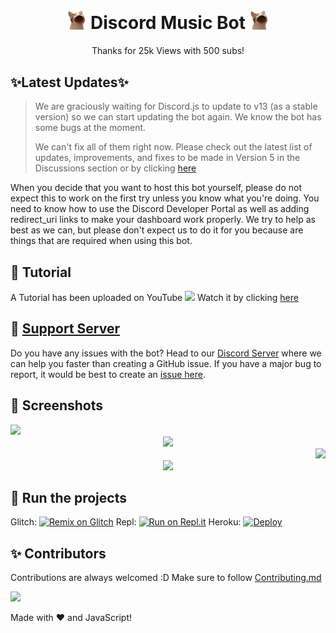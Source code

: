 <h1 align="center"><img src="./assets/logo.gif" width="30px"> Discord Music Bot <img src="./assets/logo.gif" width="30px"></h1>
<p align="center">Thanks for 25k Views with 500 subs!</p>

## ✨Latest Updates✨

> We are graciously waiting for Discord.js to update to v13 (as a stable version) so we can start updating the bot again. We know the bot has some bugs at the moment. 
>
> We can't fix all of them right now. Please check out the latest list of updates, improvements, and fixes to be made in Version 5 in the Discussions section or by clicking [here](https://github.com/SudhanPlayz/Discord-MusicBot/discussions/236)

When you decide that you want to host this bot yourself, please do not expect this to work on the first try unless you know what you're doing. You need to know how to use the Discord Developer Portal as well as adding redirect_uri links to make your dashboard work properly. We try to help as best as we can, but please don't expect us to do it for you because are things that are required when using this bot.


## 📝 Tutorial

A Tutorial has been uploaded on YouTube <img src="https://www.youtube.com/about/static/svgs/icons/brand-resources/YouTube_icon_full-color.svg?cache=f2ec7a5" width="30px"> Watch it by clicking [here](https://www.youtube.com/watch?v=p4lP96Tiv9s)

## 📝 [Support Server](https://discord.gg/a9SHDpD)

Do you have any issues with the bot? Head to our [Discord Server](https://discord.gg/a9SHDpD) where we can help you faster than creating a GitHub issue. If you have a major bug to report, it would be best to create an [issue here](https://github.com/SudhanPlayz/Discord-MusicBot/issues).

## 📸 Screenshots

<div align="left"><img src="/assets/Screenshot_1.png"></div><div align="center"><img src="/assets/Screenshot_2.png"></div><div align="right"><img src="/assets/Screenshot_3.png"></div>

<div align="center"><img src="/assets/Features.png"></div>

## 💨 Run the projects

Glitch: [![Remix on Glitch](https://cdn.glitch.com/2703baf2-b643-4da7-ab91-7ee2a2d00b5b%2Fremix-button.svg)](https://glitch.com/edit/#!/import/github/SudhanPlayz/Discord-MusicBot)
Repl: [![Run on Repl.it](https://repl.it/badge/github/SudhanPlayz/Discord-MusicBot)](https://repl.it/github/SudhanPlayz/Discord-MusicBot)
Heroku: [![Deploy](https://www.herokucdn.com/deploy/button.svg)](https://heroku.com/deploy?template=https://github.com/SudhanPlayz/Discord-MusicBot)

## ✨ Contributors

Contributions are always welcomed :D Make sure to follow [Contributing.md](/CONTRIBUTING.md)

<a href="https://github.com/SudhanPlayz/Discord-MusicBot/graphs/contributors">
  <img src="https://contributors-img.web.app/image?repo=SudhanPlayz/Discord-MusicBot" />
</a>

Made with :heart: and JavaScript!
